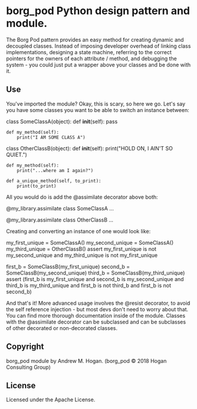 # borg_pod Python design pattern and module.

The Borg Pod pattern provides an easy method for creating dynamic and decoupled classes. Instead of imposing developer
overhead of linking class implementations, designing a state machine, referring to the correct pointers for the owners
of each attribute / method, and debugging the system - you could just put a wrapper above your classes and be done with
it.

## Use

You've imported the module? Okay, this is scary, so here we go. Let's say you have some classes you want to be able to
switch an instance between:

class SomeClassA(object):
    def __init__(self):
        pass

    def my_method(self):
        print("I AM SOME CLASS A")


class OtherClassB(object):
    def __init__(self):
        print("HOLD ON, I AIN'T SO QUIET.")

    def my_method(self):
        print("...where am I again?")

    def a_unique_method(self, to_print):
        print(to_print)


All you would do is add the @assimilate decorator above both:


@my_library.assimilate
class SomeClassA
...


@my_library.assimilate
class OtherClassB
...


Creating and converting an instance of one would look like:


my_first_unique = SomeClassA()
my_second_unique = SomeClassA()
my_third_unique = OtherClassB()
assert my_first_unique is not my_second_unique and my_third_unique is not my_first_unique

first_b = SomeClassB(my_first_unique)
second_b = SomeClassB(my_second_unique)
third_b = SomeClassB(my_third_unique)
assert (first_b is my_first_unique and second_b is my_second_unique and third_b is my_third_unique
    and first_b is not third_b and first_b is not second_b)

And that's it! More advanced usage involves the @resist decorator, to avoid the self reference injection - but most
devs don't need to worry about that. You can find more thorough documentation inside of the module. Classes with
the @assimilate decorator can be subclassed and can be subclasses of other decorated or non-decorated classes.

## Copyright

borg_pod module by Andrew M. Hogan. (borg_pod &copy; 2018 Hogan Consulting Group)

## License

Licensed under the Apache License.
